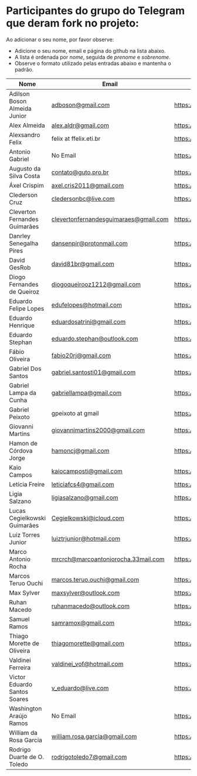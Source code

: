 ﻿# Participantes do grupo do Telegram que deram fork no projeto:

Ao adicionar o seu nome, por favor observe:

* Adicione o seu nome, email e página do github na lista abaixo.
* A lista é ordenada por *nome*, seguida de *prenome* e *sobrenome*.
* Observe o formato utilizado pelas entradas abaixo e mantenha o padrão.

| Nome                          | Email                                 | Github Page                         |
| ----------------------------- | ------------------------------------- | ----------------------------------- |
| Adilson Boson Almeida Junior  | adboson@gmail.com                     | https://github.com/adboson          |
| Alex Almeida                  | alex.aldr@gmail.com                   | https://github.com/alexaldr         |
| Alexsandro Felix              | felix at ffelix.eti.br                | https://github.com/asfelix          |
| Antonio Gabriel               | No Email                              | https://github.com/presstart        |
| Augusto da Silva Costa        | contato@guto.pro.br                   | https://github.com/gutocosta        |
| Áxel Crispim                  | axel.cris2011@gmail.com               | https://github.com/ZartRock         |
| Clederson Cruz                | cledersonbc@live.com                  | https://github.com/Cledersonbc      |
| Cleverton Fernandes Guimarães | clevertonfernandesguimaraes@gmail.com | https://github.com/cfguimaraes      |
| Danrley Senegalha Pires       | dansenpir@protonmail.com              | https://github.com/dansenpir        |
| David GesRob                  | david81br@gmail.com                   | https://github.com/david81brs       |
| Diogo Fernandes de Queiroz    | diogoqueirooz1212@gmail.com           | https://github.com/Diogo-Queiroz    |
| Eduardo Felipe Lopes          | edufelopes@hotmail.com                | https://github.com/raikon55         |
| Eduardo Henrique              | eduardosatrini@gmail.com              | https://github.com/satrini          |
| Eduardo Stephan               | eduardo.stephan@outlook.com           | https://github.com/edustephan       |
| Fábio Oliveira                | fabio20rj@gmail.com                   | https://github.com/ffabiorj         |
| Gabriel Dos Santos            | gabriel.santosti01@gmail.com          | https://github.com/GabrielDS        |
| Gabriel Lampa da Cunha	      | gabriellampa@gmail.com		            | https://github.com/icaroraci/	      |
| Gabriel Peixoto               | gpeixoto at gmail                     | https://github.com/neuraman         |
| Giovanni Martins              | giovannimartins2000@gmail.com         | https://github.com/GiovanniSM20     |
| Hamon de Córdova Jorge        | hamoncj@gmail.com                     | https://github.com/hamonCordova     |
| Kaio Campos                   | kaiocamposti@gmail.com                | https://github.com/kaiocampos       |
| Letícia Freire                | leticiafcs4@gmail.com                 | https://github.com/leticia-freire   |
| Ligia Salzano                 | ligiasalzano@gmail.com                | https://github.com/ligiasalzano     |
| Lucas Cegielkowski Guimarães  | Cegielkowski@icloud.com               | https://github.com/Cegielkowski     |
| Luiz Torres Junior            | luiztrjunior@hotmail.com              | https://github.com/luiztorresjr     |
| Marco Antonio Rocha           | mrcrch@marcoantoniorocha.33mail.com   | https://github.com/mrcrch           |
| Marcos Teruo Ouchi            | marcos.teruo.ouchi@gmail.com          | https://github.com/nixware          |
| Max Sylver                    | maxsylver@outlook.com                 | https://github.com/MaxTgr           |
| Ruhan Macedo                  | ruhanmacedo@outlook.com               | https://github.com/ruhanmacedo      |
| Samuel Ramos                  | samramox@gmail.com                    | https://github.com/samuelramox      |
| Thiago Morette de Oliveira    | thiagomorette@gmail.com               | https://github.com/Morette          |
| Valdinei Ferreira             | valdinei_vof@hotmail.com              | https://github.com/valdinei11       |
| Victor Eduardo Santos Soares  | v_eduardo@live.com                    | https://github.com/veduardo93       |
| Washington Araújo Ramos       | No Email                              | https://github.com/WashingtonARamos |
| William da Rosa Garcia        | william.rosa.garcia@gmail.com         | https://github.com/phewill          |
| Rodrigo Duarte de O. Toledo	  | rodrigotoledo7@gmail.com		          | https://github.com/rodrigotoledo7   |
